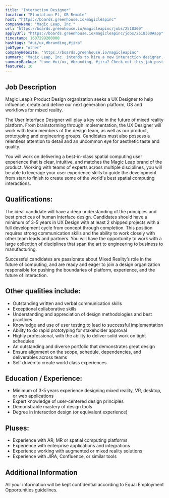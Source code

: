 ```yaml
---
title: "Interaction Designer"
location: "Plantation Fl, OR Remote"
host: "https://boards.greenhouse.io/magicleapinc"
companyName: "Magic Leap, Inc."
url: "https://boards.greenhouse.io/magicleapinc/jobs/2518300"
applyUrl: "https://boards.greenhouse.io/magicleapinc/jobs/2518300#app"
timestamp: 1607299200000
hashtags: "#ui/ux,#branding,#jira"
jobType: "other"
companyWebsite: "https://boards.greenhouse.io/magicleapinc"
summary: "Magic Leap, Inc. intends to hire a new interaction designer. If you have 3-5 years in UX Design with at least 2 shipped projects with a full development cycle from concept through completion, consider applying."
summaryBackup: "Love #ui/ux, #branding, #jira? Check out this job post!"
featured: 10
---
```


## Job Description

Magic Leap’s Product Design organization seeks a UX Designer to help influence, create and define our next generation platform, OS and workflows for mixed reality. 

The User Interface Designer will play a key role in the future of mixed reality platform. From brainstorming through implementation, the UX Designer will work with team members of the design team, as well as our product, prototyping and engineering groups. Candidates must also possess a relentless attention to detail and an uncommon eye for aesthetic taste and quality. 

You will work on delivering a best-in-class spatial computing user experience that is clear, intuitive, and matches the Magic Leap brand of the product. Working with teams of experts across multiple disciplines, you will be able to leverage your user experience skills to guide the development from start to finish to create some of the world's best spatial computing interactions.

## Qualifications:

The ideal candidate will have a deep understanding of the principles and best practices of human interface design. Candidates should have a minimum of 3-5 years in UX Design with at least 2 shipped projects with a full development cycle from concept through completion. This position requires strong communication skills and the ability to work closely with other team leads and partners. You will have the opportunity to work with a large collection of disciplines that span the art to engineering to business to manufacturing. 

Successful candidates are passionate about Mixed Reality’s role in the future of computing, and are ready and eager to join a design organization responsible for pushing the boundaries of platform, experience, and the future of interaction.

## Other qualities include:

*   Outstanding written and verbal communication skills
*   Exceptional collaborative skills
*   Understanding and appreciation of design methodologies and best practices
*   Knowledge and use of user testing to lead to successful implementation
*   Ability to do rapid prototyping for stakeholder approval
*   Highly professional, with the ability to deliver solid work on tight schedules
*   An outstanding and diverse portfolio that demonstrates great design
*   Ensure alignment on the scope, schedule, dependencies, and deliverables across teams
*   Self driven to create world class experiences

## Education / Experience:

*   Minimum of 3-5 years experience designing mixed reality, VR, desktop, or web applications
*   Expert knowledge of user-centered design principles
*   Demonstrable mastery of design tools
*   Degree in interaction design (or equivalent experience)

## Pluses:

*   Experience with AR, MR or spatial computing platforms
*   Experience with enterprise applications and integrations
*   Experience working with augmented or mixed reality solutions
*   Experience with JIRA, Confluence, or similar tools

## Additional Information

All your information will be kept confidential according to Equal Employment Opportunities guidelines.

